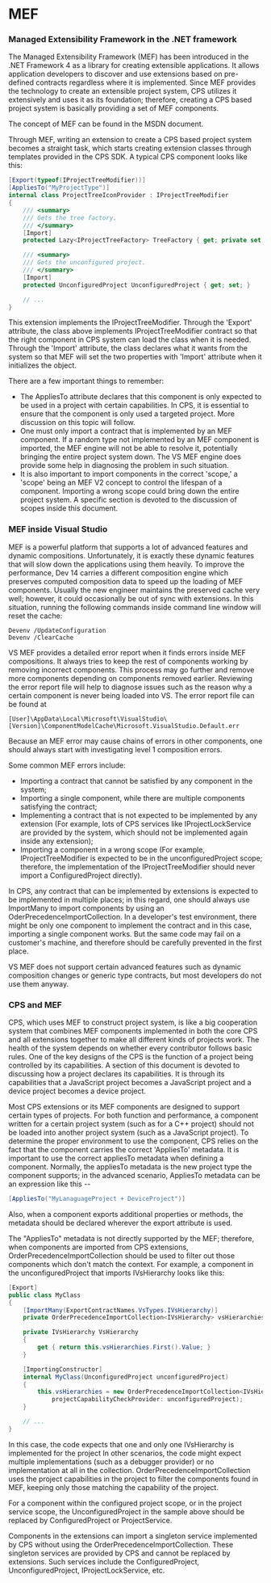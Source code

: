 MEF
===

### Managed Extensibility Framework in the .NET framework

The Managed Extensibility Framework (MEF) has been introduced in the .NET
Framework 4 as a library for creating extensible applications.  It allows
application developers to discover and use extensions based on pre-defined
contracts regardless where it is implemented.  Since MEF provides the
technology to create an extensible project system, CPS utilizes it
extensively and uses it as its foundation; therefore, creating a CPS based
project system is basically providing a set of MEF components.

The concept of MEF can be found in the MSDN document.

Through MEF, writing an extension to create a CPS based project system
becomes a straight task, which starts creating extension classes through
templates provided in the CPS SDK.  A typical CPS component looks like
this:

```csharp
[Export(typeof(IProjectTreeModifier))]
[AppliesTo("MyProjectType")]
internal class ProjectTreeIconProvider : IProjectTreeModifier
{
    /// <summary>
    /// Gets the tree factory.
    /// </summary>
    [Import]
    protected Lazy<IProjectTreeFactory> TreeFactory { get; private set; }

    /// <summary>
    /// Gets the unconfigured project.
    /// </summary>
    [Import]
    protected UnconfiguredProject UnconfiguredProject { get; set; }

    // ...
}
```

This extension implements the IProjectTreeModifier.  Through the 'Export'
attribute, the class above implements IProjectTreeModifier contract so that
the right component in CPS system can load the class when it is needed. 
Through the 'Import' attribute, the class declares what it wants from the
system so that MEF will set the two properties with 'Import' attribute
when it initializes the object.

There are a few important things to remember:

- The AppliesTo attribute declares that this component is only expected to be used in a project with certain capabilities.  In CPS, it is essential to ensure that the component is only used a targeted project.  More discussion on this topic will follow.
- One must only import a contract that is implemented by an MEF component.  If a random type not implemented by an MEF component is imported, the MEF engine will not be able to resolve it, potentially bringing the entire project system down.  The VS MEF engine does provide some help in diagnosing the problem in such situation.
- It is also important to import components in the correct 'scope,' a 'scope' being an MEF V2 concept to control the lifespan of a component.  Importing a wrong scope could bring down the entire project system. A specific section is devoted to the discussion of scopes inside this document.

### MEF inside Visual Studio

MEF is a powerful platform that supports a lot of advanced features and
dynamic compositions. Unfortunately, it is exactly these dynamic features
that will slow down the applications using them heavily.   To improve the
performance, Dev 14 carries a different composition engine which preserves
computed composition data to speed up the loading of MEF components. 
Usually the new engineer maintains the preserved cache very well; however,
it could occasionally be out of sync with extensions. In this situation,
running the following commands inside command line window will reset the
cache:

    Devenv /UpdateConfiguration
    Devenv /ClearCache

VS MEF provides a detailed error report when it finds errors inside MEF
compositions.  It always tries to keep the rest of components working by
removing incorrect components.  This process may go further and remove
more components depending on components removed earlier.  Reviewing the
error report file will help to diagnose issues such as the reason why a
certain component is never being loaded into VS.  The error report file
can be found at 

    [User]\AppData\Local\Microsoft\VisualStudio\[Version]\ComponentModelCache\Microsoft.VisualStudio.Default.err

Because an MEF error may cause chains of errors in other components, one
should always start with investigating level 1 composition errors.


Some common MEF errors include:

- Importing a contract that cannot be satisfied by any component in the system;
- Importing a single component, while there are multiple components satisfying the contract;
- Implementing a contract that is not expected to be implemented by any extension (For example, lots of CPS services like IProjectLockService are provided by the system, which should not be implemented again inside any extension); 
- Importing a component in a wrong scope (For example, IProjectTreeModifier is expected to be in the unconfiguredProject scope; therefore, the implementation of the IProjectTreeModifier should never import a ConfiguredProject directly).

In CPS, any contract that can be implemented by extensions is expected to
be implemented in multiple places; in this regard, one should always use
ImportMany to import components by using an OderPrecedenceImportCollection.
 In a developer's test environment, there might be only one component
to implement the contract and in this case, importing a single component
works.  But the same code may fail on a customer's machine, and therefore
should be carefully prevented in the first place.

VS MEF does not support certain advanced features such as dynamic composition
changes or generic type contracts, but most developers do not use them
anyway.

### CPS and MEF

CPS, which uses MEF to construct project system, is like a big cooperation
system that combines MEF components implemented in both the core CPS and
all extensions together to make all different kinds of projects work.  The
health of the system depends on whether every contributor follows basic
rules.  One of the key designs of the CPS is the function of a project
being controlled by its capabilities.  A section of this document is devoted
to discussing how a project declares its capabilities.  It is through its
capabilities that a JavaScript project becomes a JavaScript project and
a device project becomes a device project.

Most CPS extensions or its MEF components are designed to support certain
types of projects.  For both function and performance, a component written
for a certain project system (such as for a C++ project) should not be
loaded into another project system (such as a JavaScript project).  To
determine the proper environment to use the component, CPS relies on the
fact that the component carries the correct 'AppliesTo' metadata.  It is
important to use the correct appliesTo metadata when defining a component.
 Normally, the appliesTo metadata is the new project type the component
supports; in the advanced scenario, AppliesTo metadata can be an expression
like this --

```csharp
[AppliesTo("MyLanaguageProject + DeviceProject")]
```

Also, when a component exports additional properties or methods, the
metadata should be declared wherever the export attribute is used.


The "AppliesTo" metadata is not directly supported by the MEF; therefore, when
components are imported from CPS extensions, OrderPrecedenceImportCollection
should be used to filter out those components which don't match the
context.  For example, a component in the unconfiguredProject that imports
IVsHierarchy looks like this:

```csharp
[Export]
public class MyClass
{
    [ImportMany(ExportContractNames.VsTypes.IVsHierarchy)]
    private OrderPrecedenceImportCollection<IVsHierarchy> vsHierarchies;

    private IVsHierarchy VsHierarchy
    {
        get { return this.vsHierarchies.First().Value; }
    }

    [ImportingConstructor]
    internal MyClass(UnconfiguredProject unconfiguredProject)
    {
        this.vsHierarchies = new OrderPrecedenceImportCollection<IVsHierarchy>(
            projectCapabilityCheckProvider: unconfiguredProject);
    }

    // ...
}
```

In this case, the code expects that one and only one IVsHierarchy is
implemented for the project  In other scenarios, the code might expect
multiple implementations (such as a debugger provider) or no implementation
at all in the collection.  OrderPrecedenceImportCollection uses the project
capabilities in the project to filter the components found in MEF, keeping
only those matching the capability of the project.

For a component within the configured project scope, or in the project
service scope, the UnconfiguredProject in the sample above should be
replaced by ConfiguredProject or ProjectService.

Components in the extensions can import a singleton service implemented by CPS
without using the OrderPrecedenceImportCollection.  These singleton services
are provided by CPS and cannot be replaced by extensions.  Such services
include the ConfiguredProject, UnconfiguredProject,  IProjectLockService,
etc.
